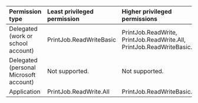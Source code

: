 |Permission type|Least privileged permission|Higher privileged permissions|
|:---|:---|:---|
|Delegated (work or school account)|PrintJob.ReadWriteBasic|PrintJob.ReadWrite, PrintJob.ReadWrite.All, PrintJob.ReadWriteBasic.All|
|Delegated (personal Microsoft account)|Not supported.|Not supported.|
|Application|PrintJob.ReadWrite.All|PrintJob.ReadWriteBasic.All|

